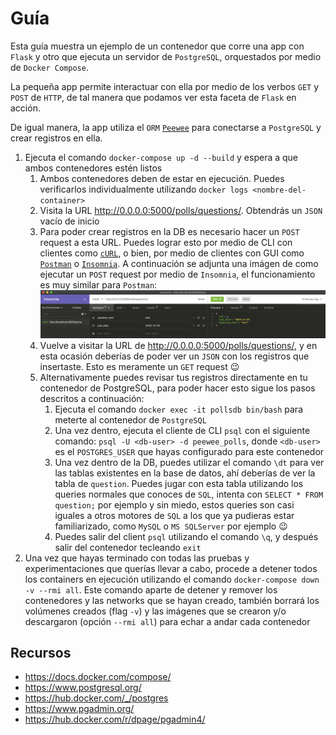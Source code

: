 # Guía

Esta guía muestra un ejemplo de un contenedor que corre una app con `Flask` y otro que ejecuta un servidor de `PostgreSQL`, orquestados por medio de `Docker Compose`.

La pequeña app permite interactuar con ella por medio de los verbos `GET` y `POST` de `HTTP`, de tal manera que podamos ver esta faceta de `Flask` en acción.

De igual manera, la app utiliza el `ORM` [`Peewee`](http://docs.peewee-orm.com/en/latest/) para conectarse a `PostgreSQL` y crear registros en ella.

1. Ejecuta el comando `docker-compose up -d --build` y espera a que ambos contenedores estén listos
   1. Ambos contenedores deben de estar en ejecución. Puedes verificarlos individualmente utilizando `docker logs <nombre-del-container>`
   2. Visita la URL <http://0.0.0.0:5000/polls/questions/>. Obtendrás un `JSON` vacío de inicio
   3. Para poder crear registros en la DB es necesario hacer un `POST` request a esta URL. Puedes lograr esto por medio de CLI con clientes como [`cURL`](https://curl.se/), o bien, por medio de clientes con GUI como [`Postman`](https://www.postman.com/) o [`Insomnia`](https://insomnia.rest/). A continuación se adjunta una imágen de como ejecutar un `POST` request por medio de `Insomnia`, el funcionamiento es muy similar para `Postman`: ![Screenshot](post-request.png)
   4. Vuelve a visitar la URL de <http://0.0.0.0:5000/polls/questions/>, y en esta ocasión deberías de poder ver un `JSON` con los registros que insertaste. Esto es meramente un `GET` request :wink:
   5. Alternativamente puedes revisar tus registros directamente en tu contenedor de PostgreSQL, para poder hacer esto sigue los pasos descritos a continuación:
      1. Ejecuta el comando `docker exec -it pollsdb bin/bash` para meterte al contenedor de `PostgreSQL`
      2. Una vez dentro, ejecuta el cliente de CLI `psql` con el siguiente comando: `psql -U <db-user> -d peewee_polls`, donde `<db-user>` es el `POSTGRES_USER` que hayas configurado para este contenedor
      3. Una vez dentro de la DB, puedes utilizar el comando `\dt` para ver las tablas existentes en la base de datos, ahí deberías de ver la tabla de `question`. Puedes jugar con esta tabla utilizando los queries normales que conoces de `SQL`, intenta con `SELECT * FROM question;` por ejemplo y sin miedo, estos queries son casi iguales a otros motores de `SQL` a los que ya pudieras estar familiarizado, como `MySQL` o `MS SQLServer` por ejemplo :wink:
      4. Puedes salir del client `psql` utilizando el comando `\q`, y después salir del contenedor tecleando `exit`
2. Una vez que hayas terminado con todas las pruebas y experimentaciones que querías llevar a cabo, procede a detener todos los containers en ejecución utilizando el comando `docker-compose down -v --rmi all`. Este comando aparte de detener y remover los contenedores y las networks que se hayan creado, también borrará los volúmenes creados (flag `-v`) y las imágenes que se crearon y/o descargaron (opción `--rmi all`) para echar a andar cada contenedor

## Recursos

* <https://docs.docker.com/compose/>
* <https://www.postgresql.org/>
* <https://hub.docker.com/_/postgres>
* <https://www.pgadmin.org/>
* <https://hub.docker.com/r/dpage/pgadmin4/>
